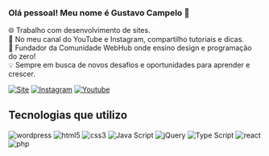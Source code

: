 ### Olá pessoal! Meu nome é Gustavo Campelo 👋

🌐 Trabalho com desenvolvimento de sites.</br>
🎥 No meu canal do YouTube e Instagram, compartilho tutoriais e dicas.</br>
🚀 Fundador da Comunidade WebHub onde ensino design e programação do zero!</br>
💡 Sempre em busca de novos desafios e oportunidades para aprender e crescer.</br>

[![Site](https://img.shields.io/website?label=GustavoCampelo.com&style=for-the-badge&url=https://gustavocampelo.com.br/)](https://gustavocampelo.com.br/)
[![Instagram](https://img.shields.io/badge/Instagram-E4405F?style=for-the-badge&logo=instagram&logoColor=white
)](https://www.instagram.com/_gustavocampelo/)
[![Youtube](https://img.shields.io/badge/YouTube-FF0000?style=for-the-badge&logo=youtube&logoColor=white
)](https://www.youtube.com/@gucampelo)


## Tecnologias que utilizo
<div style="display:inline-block">
    <img align="center" alt="wordpress" src="https://img.shields.io/badge/Wordpress-21759B?style=for-the-badge&logo=wordpress&logoColor=white">
    <img align="center" alt="html5" src="https://img.shields.io/badge/HTML5-E34F26?style=for-the-badge&logo=html5&logoColor=white">
    <img align="center" alt="css3" src="https://img.shields.io/badge/CSS3-1572B6?style=for-the-badge&logo=css3&logoColor=white">
    <img align="center" alt="Java Script" src="https://img.shields.io/badge/JavaScript-F7DF1E?style=for-the-badge&logo=javascript&logoColor=black">
    <img align="center" alt="jQuery" src="https://img.shields.io/badge/jQuery-0769AD?style=for-the-badge&logo=jquery&logoColor=white">
    <img align="center" alt="Type Script" src="https://img.shields.io/badge/TypeScript-007ACC?style=for-the-badge&logo=typescript&logoColor=white">
    <img align="center" alt="react" src="https://img.shields.io/badge/React-20232A?style=for-the-badge&logo=react&logoColor=61DAFB">
    <img align="center" alt="php" src="https://img.shields.io/badge/PHP-777BB4?style=for-the-badge&logo=php&logoColor=white">
</div></br></br>



